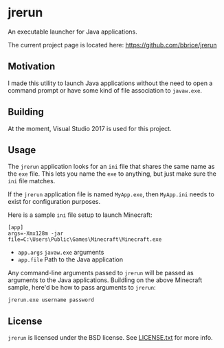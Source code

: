 jrerun
======
An executable launcher for Java applications.

The current project page is located here: <https://github.com/bbrice/jrerun>

Motivation
----------
I made this utility to launch Java applications without the need to open a
command prompt or have some kind of file association to `javaw.exe`.

Building
--------
At the moment, Visual Studio 2017 is used for this project.

Usage
-----
The `jrerun` application looks for an `ini` file that shares the same name as
the `exe` file.  This lets you name the `exe` to anything, but just make sure
the `ini` file matches.

If the `jrerun` application file is named `MyApp.exe`, then `MyApp.ini` needs
to exist for configuration purposes.

Here is a sample `ini` file setup to launch Minecraft:

	[app]
	args=-Xmx128m -jar
	file=C:\Users\Public\Games\Minecraft\Minecraft.exe

*	`app.args`
	`javaw.exe` arguments
*	`app.file`
	Path to the Java application

Any command-line arguments passed to `jrerun` will be passed as arguments to
the Java applications.  Buildling on the above Minecraft sample, here'd be how
to pass arguments to `jrerun`:

	jrerun.exe username password

License
-------
`jrerun` is licensed under the BSD license. See [LICENSE.txt](LICENSE.txt)
for more info.
